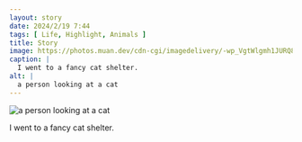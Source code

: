 ```yaml
---
layout: story
date: 2024/2/19 7:44
tags: [ Life, Highlight, Animals ]
title: Story
image: https://photos.muan.dev/cdn-cgi/imagedelivery/-wp_VgtWlgmh1JURQ8t1mg/74adf997-5cbb-45cd-893b-984a81b7bb00/public
caption: |
  I went to a fancy cat shelter.
alt: |
  a person looking at a cat
---
```


![a person looking at a cat](https://photos.muan.dev/cdn-cgi/imagedelivery/-wp_VgtWlgmh1JURQ8t1mg/74adf997-5cbb-45cd-893b-984a81b7bb00/public)

I went to a fancy cat shelter.
